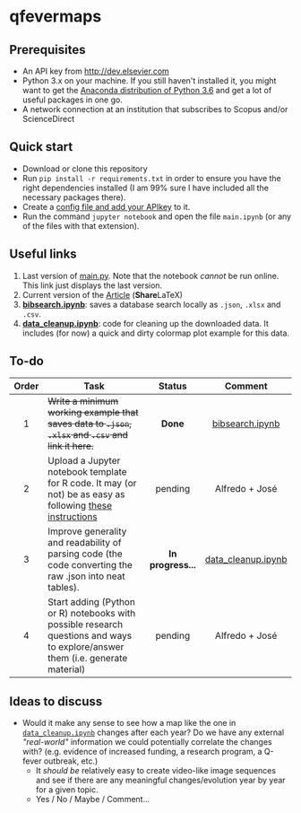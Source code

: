 # qfevermaps

## Prerequisites
*   An API key from http://dev.elsevier.com
*   Python 3.x on your machine. If you still haven't installed it, you might want to get the [Anaconda distribution of Python 3.6](https://www.continuum.io/downloads) and get a lot of useful packages in one go.
*   A network connection at an institution that subscribes to Scopus and/or ScienceDirect

## Quick start
*   Download or clone this repository
*   Run `pip install -r requirements.txt` in order to ensure you have the right dependencies installed (I am 99% sure I have included all the necessary packages there).
*   Create a [config file and add your APIkey](https://github.com/ElsevierDev/elsapy/blob/master/CONFIG.md) to it.
*   Run the command `jupyter notebook` and open the file `main.ipynb` (or any of the files with that extension).

## Useful links
1. Last version of [main.py](https://bitbucket.org/losvetes/qfeverdata/annotate/master/main.ipynb?fileviewer=notebook-viewer%3Anbviewer). Note that the notebook *cannot* be run online. This link just displays the last version.
2. Current version of the [Article](https://www.sharelatex.com/project/5ab9fb9706d3305b5eb40cc2) (**Share**LaTeX)
3. [**bibsearch.ipynb**](https://bitbucket.org/losvetes/qfeverdata/annotate/master/bibsearch.ipynb?fileviewer=notebook-viewer%3Anbviewer): saves a database search locally as `.json`, `.xlsx` and `.csv`.
4. [**data_cleanup.ipynb**](https://bitbucket.org/losvetes/qfeverdata/annotate/master/data_cleanup.ipynb?fileviewer=notebook-viewer%3Anbviewer): code for cleaning up the downloaded data. It includes (for now) a quick and dirty colormap plot example for this data.

## To-do
| Order | Task          | Status        | Comment |
|:------:| ------------- |:-------------:| :--------:|
| 1      | ~~Write a minimum working example that saves data to `.json`, `.xlsx` and `.csv` and link it here.~~ | **Done** | [bibsearch.ipynb](https://bitbucket.org/losvetes/qfeverdata/annotate/master/bibsearch.ipynb?fileviewer=notebook-viewer%3Anbviewer) |
| 2      | Upload a Jupyter notebook template for R code. It may (or not) be as easy as following [these instructions](https://irkernel.github.io/) | pending | Alfredo + José |
| 3      | Improve generality and readability of parsing code (the code converting the raw .json into neat tables). | **In progress...** | [data_cleanup.ipynb](https://bitbucket.org/losvetes/qfeverdata/annotate/master/data_cleanup.ipynb?fileviewer=notebook-viewer%3Anbviewer) |
| 4      | Start adding (Python or R) notebooks with possible research questions and ways to explore/answer them (i.e. generate material) | pending | Alfredo + José |

## Ideas to discuss
* Would it make any sense to see how a map like the one in [`data_cleanup.ipynb`](https://bitbucket.org/losvetes/qfeverdata/annotate/master/data_cleanup.ipynb?fileviewer=notebook-viewer%3Anbviewer) changes after each year?
Do we have any external *"real-world"* information we could potentially correlate the changes with? (e.g. evidence of increased funding, a research program, a Q-fever outbreak, etc.)
  * It *should be* relatively easy to create video-like image sequences and see if there are any meaningful changes/evolution year by year for a given topic.
  * Yes / No / Maybe / Comment...
